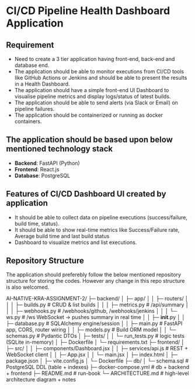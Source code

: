 
# CI/CD Pipeline Health Dashboard Application

## Requirement

- Need to create a 3 tier application having front-end, back-end and database end. 
- The application should be able to monitor executions from CI/CD tools like GitHub Actions or Jenkins and should be able to present the results in a Health Dashboard. 
- The application should have a simple front-end UI Dashboard to visualise pipeline metrics and display logs/status of latest builds.
- The application should be able to send alerts (via Slack or Email) on pipeline failures.
- The application should be containerized or running as docker containers.


## The application should be based upon below mentioned technology stack 
- **Backend**: FastAPI (Python)
- **Frontend**: React.js
- **Database**: PostgreSQL

## Features of CI/CD Dashboard UI created by application
- It should be able to collect data on pipeline executions (success/failure, build time, status). 
- It should be able to show real-time metrics like Success/Failure rate, Average build time and last build status
- Dashboard to visualize metrics and list executions.

## Repository Structure
The application should preferebly follow the below mentioned repository structure for storing the codes. However any change in this repo structure is also welcomed.

AI-NATIVE-KRA-ASSIGNMENT-2/
├─ backend/
│  ├─ app/
│  │  ├─ routers/
│  │  │  ├─ builds.py         # CRUD & list builds
│  │  │  ├─ metrics.py        # /api/summary
│  │  │  ├─ webhooks.py       # /webhooks/github, /webhooks/jenkins
│  │  │  └─ ws.py             # /ws WebSocket -> pushes summary in real time
│  │  ├─ __init__.py
│  │  ├─ database.py          # SQLAlchemy engine/session
│  │  ├─ main.py              # FastAPI app, CORS, router wiring
│  │  ├─ models.py            # Build ORM model
│  │  └─ schemas.py           # Pydantic DTOs
│  ├─ tests/
│  │  └─ run_tests.py         # logic tests (SQLite in-memory)
│  ├─ Dockerfile
│  └─ requirements.txt
├─ frontend/
│  ├─ src/
│  │  ├─ components/Dashboard.jsx
│  │  ├─ services/api.js      # REST + WebSocket client
│  │  ├─ App.jsx
│  │  └─ main.jsx
│  ├─ index.html
│  ├─ package.json
│  ├─ vite.config.js
│  └─ Dockerfile
├─ db/
│  └─ schema.sql              # PostgreSQL DDL (table + indexes)
├─ docker-compose.yml         # db + backend + frontend
├─ README.md                  # run-book
└─ ARCHITECTURE.md            # high-level architecture diagram + notes